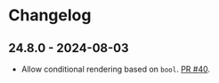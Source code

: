 # Changelog

## 24.8.0 - 2024-08-03
- Allow conditional rendering based on `bool`. [PR #40](https://github.com/pelme/htpy/pull/41).
